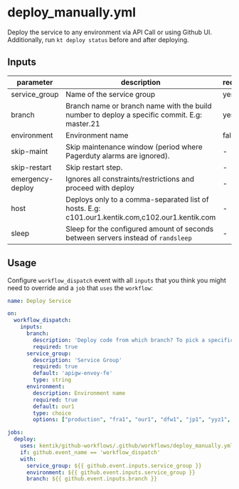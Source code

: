 # deploy_manually.yml

Deploy the service to any environment via API Call or using Github UI. Additionally, run `kt deploy status` before and after deploying. 

## Inputs

| parameter| description | required | default |
| - | - | - | - |
| service_group | Name of the service group |  yes  | 
| branch | Branch name or branch name with the build number to deploy a specific commit. E.g: master.21 |  yes  | 
| environment | Environment name |  false  | our1 
| skip-maint | Skip maintenance window (period where Pagerduty alarms are ignored). |  -  | false
| skip-restart | Skip restart step. |  -  | false
| emergency-deploy | Ignores all constraints/restrictions and proceed with deploy |  -  | false
| host | Deploys only to a comma-separated list of hosts. E.g: c101.our1.kentik.com,c102.our1.kentik.com |  -  | 
| sleep | Sleep for the configured amount of seconds between servers instead of `randsleep` |  -  | -1


## Usage

Configure `workflow_dispatch` event with all `inputs` that you think you might need to override and a `job` that `uses` the `workflow`:

```yaml
name: Deploy Service

on:
  workflow_dispatch:
    inputs:
      branch:
        description: 'Deploy code from which branch? To pick a specific build, append the jenkins build number. E.g: master.21'
        required: true
      service_group:
        description: 'Service Group'
        required: true
        default: 'apigw-envoy-fe' 
        type: string
      environment:
        description: Environment name
        required: true
        default: our1
        type: choice
        options: ["production", "fra1", "our1", "dfw1", "jp1", "yyz1", "hrd1", "hnd1", "bct1", "buf1", "nez1", "nrt1"]

jobs:
  deploy:
    uses: kentik/github-workflows/.github/workflows/deploy_manually.yml@main
    if: github.event_name == 'workflow_dispatch'
    with:
      service_group: ${{ github.event.inputs.service_group }}
      environment: ${{ github.event.inputs.service_group }}
      branch: ${{ github.event.inputs.branch }}
```
